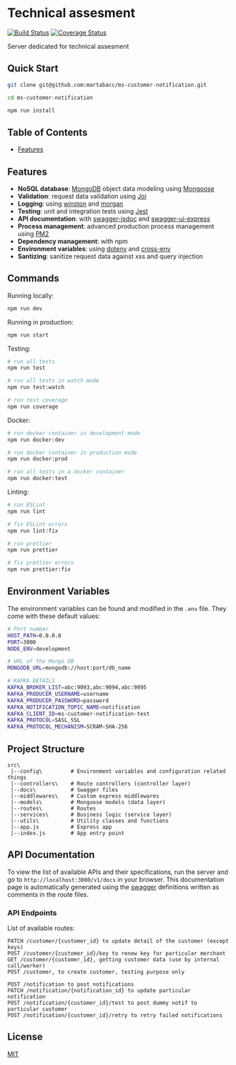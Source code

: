 # Technical assesment

[![Build Status](https://api.travis-ci.com/martabacc/ms-customer-notification.svg?branch=master&status=passed)](https://travis-ci.org/martabacc/ms-customer-notification)
[![Coverage Status](https://coveralls.io/repos/github/martabacc/ms-customer-notification/badge.svg?branch=master)](https://coveralls.io/github/martabacc/ms-customer-notification?branch=master)

Server dedicated for technical assesment

## Quick Start

```bash
git clone git@github.com:martabacc/ms-customer-notification.git

cd ms-customer-notification

npm run install
```

## Table of Contents

- [Features](#features)

## Features

- **NoSQL database**: [MongoDB](https://www.mongodb.com) object data modeling using [Mongoose](https://mongoosejs.com)
- **Validation**: request data validation using [Joi](https://github.com/hapijs/joi)
- **Logging**: using [winston](https://github.com/winstonjs/winston) and [morgan](https://github.com/expressjs/morgan)
- **Testing**: unit and integration tests using [Jest](https://jestjs.io)
- **API documentation**: with [swagger-jsdoc](https://github.com/Surnet/swagger-jsdoc) and [swagger-ui-express](https://github.com/scottie1984/swagger-ui-express)
- **Process management**: advanced production process management using [PM2](https://pm2.keymetrics.io)
- **Dependency management**: with npm
- **Environment variables**: using [dotenv](https://github.com/motdotla/dotenv) and [cross-env](https://github.com/kentcdodds/cross-env#readme)
- **Santizing**: sanitize request data against xss and query injection

## Commands

Running locally:

```bash
npm run dev
```

Running in production:

```bash
npm run start
```

Testing:

```bash
# run all tests
npm run test

# run all tests in watch mode
npm run test:watch

# run test coverage
npm run coverage
```

Docker:

```bash
# run docker container in development mode
npm run docker:dev

# run docker container in production mode
npm run docker:prod

# run all tests in a docker container
npm run docker:test
```

Linting:

```bash
# run ESLint
npm run lint

# fix ESLint errors
npm run lint:fix

# run prettier
npm run prettier

# fix prettier errors
npm run prettier:fix
```

## Environment Variables

The environment variables can be found and modified in the `.env` file. They come with these default values:

```bash
# Port number
HOST_PATH=0.0.0.0
PORT=3000
NODE_ENV=development

# URL of the Mongo DB
MONGODB_URL=mongodb://host:port/db_name

# KAFKA DETAILS
KAFKA_BROKER_LIST=abc:9093,abc:9094,abc:9095
KAFKA_PRODUCER_USERNAME=username
KAFKA_PRODUCER_PASSWORD=password
KAFKA_NOTIFICATION_TOPIC_NAME=notification
KAFKA_CLIENT_ID=ms-customer-notification-test
KAFKA_PROTOCOL=SASL_SSL
KAFKA_PROTOCOL_MECHANISM=SCRAM-SHA-256
```

## Project Structure

```
src\
 |--config\         # Environment variables and configuration related things
 |--controllers\    # Route controllers (controller layer)
 |--docs\           # Swagger files
 |--middlewares\    # Custom express middlewares
 |--models\         # Mongoose models (data layer)
 |--routes\         # Routes
 |--services\       # Business logic (service layer)
 |--utils\          # Utility classes and functions
 |--app.js          # Express app
 |--index.js        # App entry point
```

## API Documentation

To view the list of available APIs and their specifications, run the server and go to `http://localhost:3000/v1/docs` in your browser. This documentation page is automatically generated using the [swagger](https://swagger.io/) definitions written as comments in the route files.

### API Endpoints

List of available routes:


```
PATCH /customer/{customer_id} to update detail of the customer (except keys)
POST /customer/{customer_id}/key to renew key for particular merchant
GET /customer/{customer_id}, getting customer data (use by internal call/worker)
POST /customer, to create customer, testing purpose only

POST /notification to post notifications
PATCH /notification/{notification_id} to update particular notification
POST /notification/{customer_id}/test to post dummy notif to particular customer
POST /notification/{customer_id}/retry to retry failed notifications

```

## License

[MIT](LICENSE)
